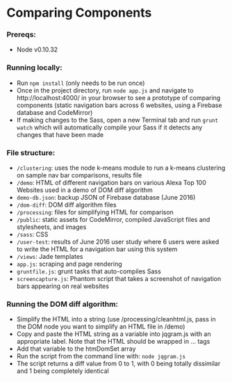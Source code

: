 # Comparing Components

### Prereqs:

* Node v0.10.32

### Running locally:

* Run `npm install` (only needs to be run once)
* Once in the project directory, run `node app.js` and navigate to http://localhost:4000/ in your browser to see a prototype of comparing components (static navigation bars across 6 websites, using a Firebase database and CodeMirror)
* If making changes to the Sass, open a new Terminal tab and run `grunt watch` which will automatically compile your Sass if it detects any changes that have been made

### File structure:

* `/clustering`: uses the node k-means module to run a k-means clustering on sample nav bar comparisons, results file
* `/demo`: HTML of different navigation bars on various Alexa Top 100 Websites used in a demo of DOM diff algorithm
* `demo-db.json`: backup JSON of Firebase database (June 2016)
* `/dom-diff`: DOM diff algorithm files
* `/processing`: files for simplifying HTML for comparison
* `/public`: static assets for CodeMirror, compiled JavaScript files and stylesheets, and images
* `/sass`: CSS
* `/user-test`: results of June 2016 user study where 6 users were asked to write the HTML for a navigation bar using this system
* `/views`: Jade templates
* `app.js`: scraping and page rendering
* `gruntfile.js`: grunt tasks that auto-compiles Sass
* `screencapture.js`: Phantom script that takes a screenshot of navigation bars appearing on real websites

### Running the DOM diff algorithm:

* Simplify the HTML into a string (use /processing/cleanhtml.js, pass in the DOM node you want to simplify an HTML file in /demo)
* Copy and paste the HTML string as a variable into jqgram.js with an appropriate label. Note that the HTML should be wrapped in <html><body>...</body></html> tags
* Add that variable to the htmDomSet array
* Run the script from the command line with: `node jqgram.js`
* The script returns a diff value from 0 to 1, with 0 being totally dissimilar and 1 being completely identical